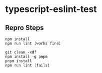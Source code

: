 # typescript-eslint-test

## Repro Steps
```
npm install
npm run lint (works fine)

git clean -xdf
npm install -g pnpm
pnpm install
npm run lint (fails)
```
